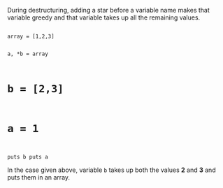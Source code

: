 During destructuring,
adding a star before a
variable name makes that
variable greedy and
that variable takes up all
the remaining values.

<codeblock language="ruby" type="lesson">
<code>
array = [1,2,3]

a, *b = array

# b = [2,3]
# a = 1


puts b
puts a
</code>
</codeblock>

In the case given above, variable `b`
takes up both the values
**2**
and
**3**
and
puts them in an array.
